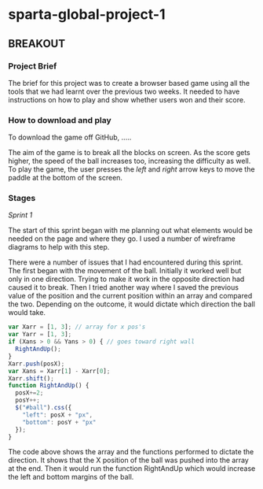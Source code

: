 # sparta-global-project-1

## BREAKOUT

### Project Brief

The brief for this project was to create a browser based game using all the tools that we had learnt over the previous two weeks. It needed to have instructions on how to play and show whether users won and their score.

### How to download and play

To download the game off GitHub, .....

The aim of the game is to break all the blocks on screen. As the score gets higher, the speed of the ball increases too, increasing the difficulty as well.
To play the game, the user presses the *left* and *right* arrow keys to move the paddle at the bottom of the screen.

### Stages

_Sprint 1_

The start of this sprint began with me planning out what elements would be needed on the page and where they go. I used a number of wireframe diagrams to help with this step.

There were a number of issues that I had encountered during this sprint.
The first began with the movement of the ball. Initially it worked well but only in one direction. Trying to make it work in the opposite direction had caused it to break.
Then I tried another way where I saved the previous value of the position and the current position within an array and compared the two. Depending on the outcome, it would dictate which direction the ball would take.
```javascript
var Xarr = [1, 3]; // array for x pos's
var Yarr = [1, 3];
if (Xans > 0 && Yans > 0) { // goes toward right wall
  RightAndUp();
}
Xarr.push(posX);
var Xans = Xarr[1] - Xarr[0];
Xarr.shift();
function RightAndUp() {
  posX+=2;
  posY++;
  $("#ball").css({
    "left": posX + "px",
    "bottom": posY + "px"
  });
}
 ```
 The code above shows the array and the functions performed to dictate the direction. It shows that the X position of the ball was pushed into the array at the end. Then it would run the function RightAndUp which would increase the left and bottom margins of the ball.
